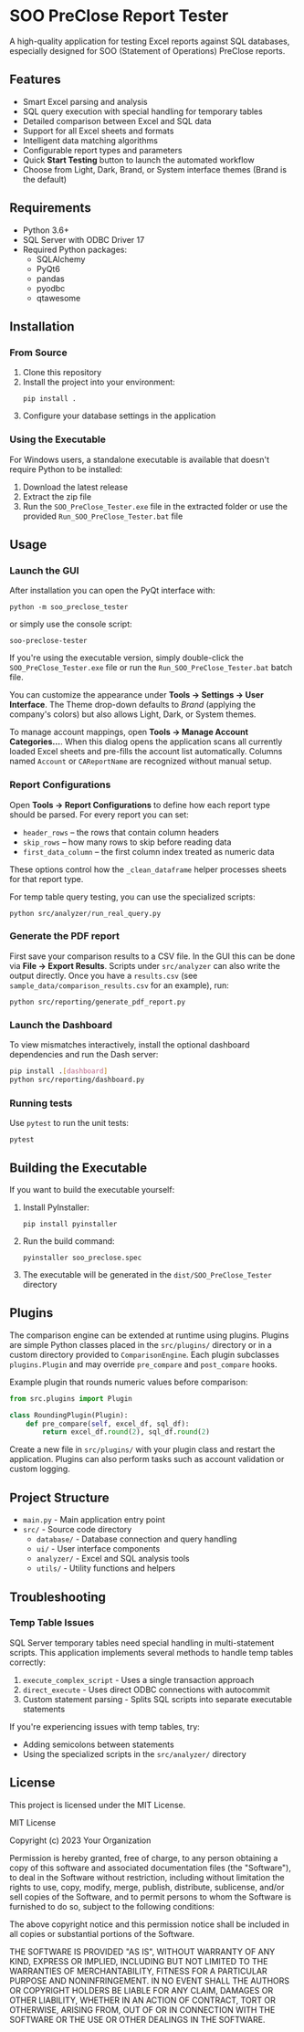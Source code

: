 # SOO PreClose Report Tester

A high-quality application for testing Excel reports against SQL databases, especially designed for SOO (Statement of Operations) PreClose reports.

## Features

- Smart Excel parsing and analysis
- SQL query execution with special handling for temporary tables
- Detailed comparison between Excel and SQL data
- Support for all Excel sheets and formats
- Intelligent data matching algorithms
- Configurable report types and parameters
- Quick **Start Testing** button to launch the automated workflow
- Choose from Light, Dark, Brand, or System interface themes (Brand is the default)

## Requirements

- Python 3.6+
- SQL Server with ODBC Driver 17
- Required Python packages:
  - SQLAlchemy
  - PyQt6
  - pandas
  - pyodbc
  - qtawesome

## Installation

### From Source

1. Clone this repository
2. Install the project into your environment:
   ```
   pip install .
   ```
3. Configure your database settings in the application

### Using the Executable

For Windows users, a standalone executable is available that doesn't require Python to be installed:

1. Download the latest release
2. Extract the zip file
3. Run the `SOO_PreClose_Tester.exe` file in the extracted folder or use the provided `Run_SOO_PreClose_Tester.bat` file

## Usage

### Launch the GUI
After installation you can open the PyQt interface with:
```
python -m soo_preclose_tester
```
or simply use the console script:
```
soo-preclose-tester
```

If you're using the executable version, simply double-click the `SOO_PreClose_Tester.exe` file or run the `Run_SOO_PreClose_Tester.bat` batch file.

You can customize the appearance under **Tools -> Settings -> User Interface**.
The Theme drop-down defaults to *Brand* (applying the company's colors) but also allows Light, Dark, or System themes.

To manage account mappings, open **Tools -> Manage Account Categories...**. When this dialog opens the application scans all currently loaded Excel sheets and pre-fills the account list automatically. Columns named `Account` or `CAReportName` are recognized without manual setup.

### Report Configurations
Open **Tools → Report Configurations** to define how each report type should be parsed. For every report you can set:
- `header_rows` – the rows that contain column headers
- `skip_rows` – how many rows to skip before reading data
- `first_data_column` – the first column index treated as numeric data

These options control how the `_clean_dataframe` helper processes sheets for that report type.

For temp table query testing, you can use the specialized scripts:
```
python src/analyzer/run_real_query.py
```

### Generate the PDF report
First save your comparison results to a CSV file. In the GUI this can be done
via **File -> Export Results**. Scripts under `src/analyzer` can also write the
output directly. Once you have a `results.csv` (see
`sample_data/comparison_results.csv` for an example), run:
```
python src/reporting/generate_pdf_report.py
```

### Launch the Dashboard
To view mismatches interactively, install the optional dashboard
dependencies and run the Dash server:
```bash
pip install .[dashboard]
python src/reporting/dashboard.py
```

### Running tests
Use `pytest` to run the unit tests:
```
pytest
```

## Building the Executable

If you want to build the executable yourself:

1. Install PyInstaller:
   ```
   pip install pyinstaller
   ```

2. Run the build command:
   ```
   pyinstaller soo_preclose.spec
   ```

3. The executable will be generated in the `dist/SOO_PreClose_Tester` directory

## Plugins

The comparison engine can be extended at runtime using plugins. Plugins are
simple Python classes placed in the `src/plugins/` directory or in a custom
directory provided to `ComparisonEngine`. Each plugin subclasses
`plugins.Plugin` and may override `pre_compare` and `post_compare` hooks.

Example plugin that rounds numeric values before comparison:

```python
from src.plugins import Plugin

class RoundingPlugin(Plugin):
    def pre_compare(self, excel_df, sql_df):
        return excel_df.round(2), sql_df.round(2)
```

Create a new file in `src/plugins/` with your plugin class and restart the
application. Plugins can also perform tasks such as account validation or
custom logging.

## Project Structure

- `main.py` - Main application entry point
- `src/` - Source code directory
  - `database/` - Database connection and query handling
  - `ui/` - User interface components
  - `analyzer/` - Excel and SQL analysis tools
  - `utils/` - Utility functions and helpers

## Troubleshooting

### Temp Table Issues

SQL Server temporary tables need special handling in multi-statement scripts. This application implements several methods to handle temp tables correctly:

1. `execute_complex_script` - Uses a single transaction approach
2. `direct_execute` - Uses direct ODBC connections with autocommit
3. Custom statement parsing - Splits SQL scripts into separate executable statements

If you're experiencing issues with temp tables, try:
- Adding semicolons between statements
- Using the specialized scripts in the `src/analyzer/` directory

## License

This project is licensed under the MIT License.

MIT License

Copyright (c) 2023 Your Organization

Permission is hereby granted, free of charge, to any person obtaining a copy
of this software and associated documentation files (the "Software"), to deal
in the Software without restriction, including without limitation the rights
to use, copy, modify, merge, publish, distribute, sublicense, and/or sell
copies of the Software, and to permit persons to whom the Software is
furnished to do so, subject to the following conditions:

The above copyright notice and this permission notice shall be included in all
copies or substantial portions of the Software.

THE SOFTWARE IS PROVIDED "AS IS", WITHOUT WARRANTY OF ANY KIND, EXPRESS OR
IMPLIED, INCLUDING BUT NOT LIMITED TO THE WARRANTIES OF MERCHANTABILITY,
FITNESS FOR A PARTICULAR PURPOSE AND NONINFRINGEMENT. IN NO EVENT SHALL THE
AUTHORS OR COPYRIGHT HOLDERS BE LIABLE FOR ANY CLAIM, DAMAGES OR OTHER
LIABILITY, WHETHER IN AN ACTION OF CONTRACT, TORT OR OTHERWISE, ARISING FROM,
OUT OF OR IN CONNECTION WITH THE SOFTWARE OR THE USE OR OTHER DEALINGS IN THE
SOFTWARE.
